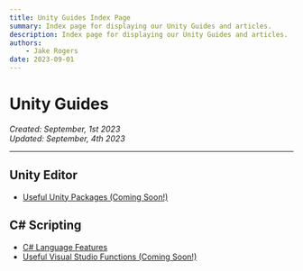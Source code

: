 ```yaml
---
title: Unity Guides Index Page
summary: Index page for displaying our Unity Guides and articles.
description: Index page for displaying our Unity Guides and articles.
authors:
    - Jake Rogers
date: 2023-09-01
---
```


# Unity Guides
*Created: September, 1st 2023*<br/>
*Updated: September, 4th 2023*

---

## Unity Editor
* [Useful Unity Packages (Coming Soon!)]()

## C# Scripting
* [C# Language Features](./cs-language-features.md)
* [Useful Visual Studio Functions (Coming Soon!)]()
